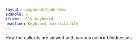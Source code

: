 ```yaml
---
layout: component/code-demo
example: /
iframe: a11y-keyboard
headline: Keyboard accessibility
---
```



How the callouts are viewed with various colour blindnesses

